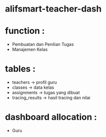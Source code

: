 # alifsmart-teacher-dash

# function :
- Pembuatan dan Penilian Tugas
- Manajemen Kelas

# tables :
- teachers -> profil guru
- classes -> data kelas
- assignments -> tugas yang dibuat
- tracing_results -> hasil tracing dan nilai

# dashboard allocation :
- Guru
